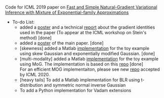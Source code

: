 Code for ICML 2019 paper on [Fast and Simple Natural-Gradient Variational Inference with Mixture of Exponential-family Approximations](https://arxiv.org/abs/1906.02914)

* To-do List:
  * added a [poster](https://github.com/yorkerlin/VB-MixEF/blob/master/poster_workshop.pdf) and a technical [report](https://arxiv.org/abs/1910.13398) about the gradient identities used in the paper (To appear at the ICML workshop on Stein's method) [done]
  * added a [poster](https://github.com/yorkerlin/VB-MixEF/blob/master/poster_main.pdf) of the main paper.  [done]  
  * [skewness] added a Matlab [implementation](https://github.com/yorkerlin/VB-MixEF/tree/master/src/matlab/skewness) for the toy example using skew Gaussian and exponentially modified Gaussian. [done] 
  * [multi-modality] added a Matlab [implementation](https://github.com/yorkerlin/VB-MixEF/tree/master/src/matlab/multimodality) for the toy example using MoG. The implementation is based on this [repo](https://github.com/TimSalimans/LinRegVB) [done]  
  For an efficient MOG implementaiton, please see new [repo](https://github.com/yorkerlin/iBayesLRule) accepted by ICML 2020.
  * [heavy tails] To add a Matlab implementation for BLR using t-distribution and  symmetric normal inverse Gaussian
  * To add a Python implementation for Vadam extensions

